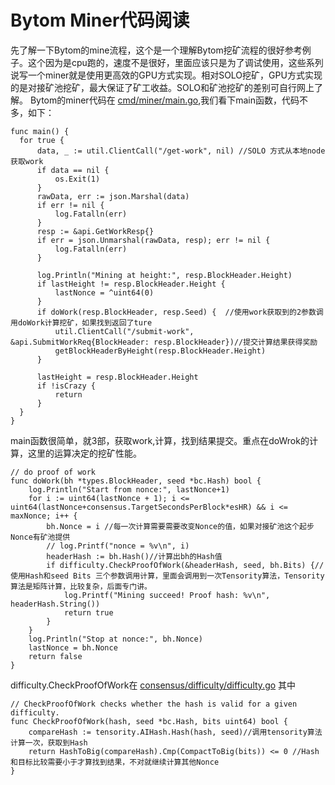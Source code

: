 # Bytom Miner代码阅读
  先了解一下Bytom的mine流程，这个是一个理解Bytom挖矿流程的很好参考例子。这个因为是cpu跑的，速度不是很好，里面应该只是为了调试使用，这些系列说写一个miner就是使用更高效的GPU方式实现。相对SOLO挖矿，GPU方式实现的是对接矿池挖矿，最大保证了矿工收益。SOLO和矿池挖矿的差别可自行网上了解。
  Bytom的miner代码在 [cmd/miner/main.go](https://github.com/Bytom/bytom/blob/master/cmd/miner/main.go),我们看下main函数，代码不多，如下：
  ```golang
  func main() {
	for true {
		data, _ := util.ClientCall("/get-work", nil) //SOLO 方式从本地node获取work
		if data == nil {
			os.Exit(1)
		}
		rawData, err := json.Marshal(data)
		if err != nil {
			log.Fatalln(err)
		}
		resp := &api.GetWorkResp{}
		if err = json.Unmarshal(rawData, resp); err != nil {
			log.Fatalln(err)
		}

		log.Println("Mining at height:", resp.BlockHeader.Height)
		if lastHeight != resp.BlockHeader.Height {
			lastNonce = ^uint64(0)
		}
		if doWork(resp.BlockHeader, resp.Seed) {  //使用work获取到的2参数调用doWork计算挖矿，如果找到返回了ture
			util.ClientCall("/submit-work", &api.SubmitWorkReq{BlockHeader: resp.BlockHeader})//提交计算结果获得奖励
			getBlockHeaderByHeight(resp.BlockHeader.Height)
		}

		lastHeight = resp.BlockHeader.Height
		if !isCrazy {
			return
		}
	}
}
```
main函数很简单，就3部，获取work,计算，找到结果提交。重点在doWrok的计算，这里的运算决定的挖矿性能。
```golang
// do proof of work
func doWork(bh *types.BlockHeader, seed *bc.Hash) bool {
	log.Println("Start from nonce:", lastNonce+1)
	for i := uint64(lastNonce + 1); i <= uint64(lastNonce+consensus.TargetSecondsPerBlock*esHR) && i <= maxNonce; i++ {
		bh.Nonce = i //每一次计算需要需要改变Nonce的值，如果对接矿池这个起步Nonce有矿池提供
		// log.Printf("nonce = %v\n", i)
		headerHash := bh.Hash()//计算出bh的Hash值
		if difficulty.CheckProofOfWork(&headerHash, seed, bh.Bits) {//使用Hash和seed Bits 三个参数调用计算，里面会调用到一次Tensority算法，Tensority算法是矩阵计算，比较复杂，后面专门讲。
			log.Printf("Mining succeed! Proof hash: %v\n", headerHash.String())
			return true
		}
	}
	log.Println("Stop at nonce:", bh.Nonce)
	lastNonce = bh.Nonce
	return false
}
```
difficulty.CheckProofOfWork在 [consensus/difficulty/difficulty.go](https://github.com/Bytom/bytom/blob/8ae1695ca9807ef802a6ecbec63893c78c85188e/consensus/difficulty/difficulty.go)
其中
```golang
// CheckProofOfWork checks whether the hash is valid for a given difficulty.
func CheckProofOfWork(hash, seed *bc.Hash, bits uint64) bool {
	compareHash := tensority.AIHash.Hash(hash, seed)//调用tensority算法计算一次，获取到Hash
	return HashToBig(compareHash).Cmp(CompactToBig(bits)) <= 0 //Hash和目标比较需要小于才算找到结果，不对就继续计算其他Nonce
}
```

